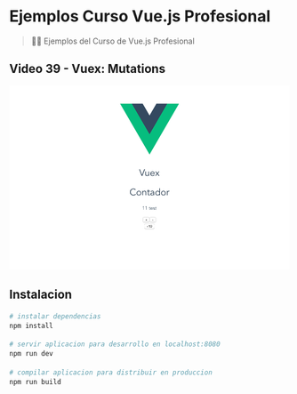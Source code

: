 # Ejemplos Curso Vue.js Profesional

> 👩‍🏫 Ejemplos del Curso de Vue.js Profesional

## Video 39 - Vuex: Mutations

![mutations](./src/assets/mutations.png)

## Instalacion

``` bash
# instalar dependencias
npm install

# servir aplicacion para desarrollo en localhost:8080
npm run dev

# compilar aplicacion para distribuir en produccion
npm run build
```
